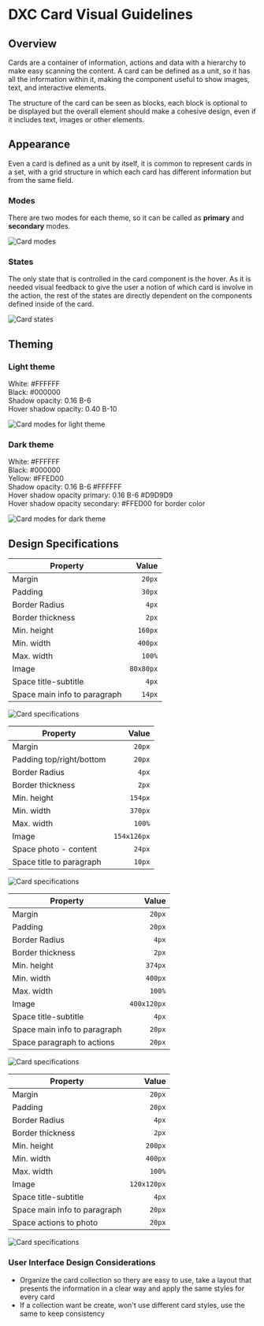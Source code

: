 # DXC Card Visual Guidelines

## Overview

Cards are a container of information, actions and data with a hierarchy to make easy scanning the content. 
A card can be defined as a unit, so it has all the information within it, making the component useful to show images, text, and interactive elements.

The structure of the card can be seen as blocks, each block is optional to be displayed but the overall element should make a cohesive design, even if it includes text, images or other elements.

## Appearance

Even a card is defined as a unit by itself, it is common to represent cards in a set, with a grid structure in which each card has different information but from the same field. 



### Modes

There are two modes for each theme, so it can be called as __primary__ and __secondary__ modes.

![Card modes](images/card_modes.png)

### States

The only state that is controlled in the card component is the hover. As it is needed visual feedback to give the user a notion of which card is involve in the action, the rest of the states are directly dependent on the components defined inside of the card.

![Card states](images/card_states.png)

## Theming

### Light theme

White: #FFFFFF  
Black: #000000  
Shadow opacity: 0.16 B-6  
Hover shadow opacity: 0.40 B-10

![Card modes for light theme](images/card_mode_light.png)

### Dark theme

White: #FFFFFF  
Black: #000000  
Yellow: #FFED00  
Shadow opacity: 0.16 B-6 #FFFFFF  
Hover shadow opacity primary: 0.16 B-6 #D9D9D9  
Hover shadow opacity secondary: #FFED00 for border color

![Card modes for dark theme](images/card_mode_dark.png)

## Design Specifications

| Property           | Value|
|--------------------|------:|
| Margin            | `20px` |
| Padding           | `30px` |
| Border Radius | `4px` |
| Border thickness| `2px` |
| Min. height| `160px` |
| Min. width | `400px` |
| Max. width | `100%` |
| Image      | `80x80px` |
| Space title-subtitle   | `4px` |
| Space main info to paragraph  | `14px` |

![Card specifications](images/card_specs_1.png)

| Property           | Value|
|--------------------|------:|
| Margin            | `20px` |
| Padding top/right/bottom  | `20px` |
| Border Radius | `4px` |
| Border thickness| `2px` |
| Min. height| `154px` |
| Min. width | `370px` |
| Max. width | `100%` |
| Image      | `154x126px` |
| Space photo - content | `24px` |
| Space title to paragraph  | `10px` |

![Card specifications](images/card_specs_2.png)

| Property           | Value|
|--------------------|------:|
| Margin            | `20px` |
| Padding           | `20px` |
| Border Radius | `4px` |
| Border thickness| `2px` |
| Min. height| `374px` |
| Min. width | `400px` |
| Max. width | `100%` |
| Image      | `400x120px` |
| Space title-subtitle   | `4px` |
| Space main info to paragraph  | `20px` |
| Space paragraph to actions  | `20px` |

![Card specifications](images/card_specs_3.png)

| Property           | Value|
|--------------------|------:|
| Margin            | `20px` |
| Padding           | `20px` |
| Border Radius | `4px` |
| Border thickness| `2px` |
| Min. height| `200px` |
| Min. width | `400px` |
| Max. width | `100%` |
| Image      | `120x120px` |
| Space title-subtitle   | `4px` |
| Space main info to paragraph  | `20px` |
| Space actions to photo  | `20px` |

![Card specifications](images/card_specs_4.png)

### User Interface Design Considerations

- Organize the card collection so thery are easy to use, take a layout that presents the information in a clear way and apply the same styles for every card
- If a collection want be create, won't use different card styles, use the same to keep consistency